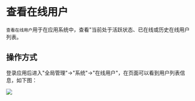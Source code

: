 查看在线用户
===

`查看在线用户`用于在应用系统中，查看"当前处于活跃状态、已在线或历史在线用户列表。

## 操作方式

登录应用后进入"全局管理"->"系统"->"在线用户"，在页面可以看到用户列表信息，如下图：

![](https://bj-c1-prod-files.xcan.cloud/storage/pubapi/v1/file/useronline-list.png?fid=207887511026925859&fpt=avjzZj81guyFe4Tucyl7EKH2c7eFuPdCXhpz6EZ6)

